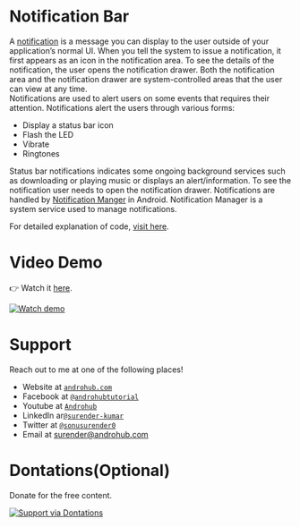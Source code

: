 # Notification Bar
A [notification](http://developer.android.com/intl/ru/guide/topics/ui/notifiers/notifications.html) is a message you can display to the user outside of your application’s normal UI. When you tell the system to issue a notification, it first appears as an icon in the notification area. To see the details of the notification, the user opens the notification drawer. Both the notification area and the notification drawer are system-controlled areas that the user can view at any time.
<br>
Notifications are used to alert users on some events that requires their attention. Notifications alert the users through various forms:
- Display a status bar icon
- Flash the LED
- Vibrate
- Ringtones

Status bar notifications indicates some ongoing background services such as downloading or playing music or displays an alert/information. To see the notification user needs to open the notification drawer. Notifications are handled by [Notification Manger](http://developer.android.com/intl/ru/reference/android/app/NotificationManager.html) in Android. Notification Manager is a system service used to manage notifications.

For detailed explanation of code, [visit here](http://www.androhub.com/android-notification-bar/).

# Video Demo
👉 Watch it <a href="https://youtu.be/IgYLUNFivPg">here</a>.
<br>

[![Watch demo](http://i3.ytimg.com/vi/IgYLUNFivPg/hqdefault.jpg)](https://youtu.be/IgYLUNFivPg)

# Support
Reach out to me at one of the following places!

- Website at <a href="http://www.androhub.com/" target="_blank">`androhub.com`</a>
- Facebook at <a href="https://www.facebook.com/androhubtutorial/" target="_blank">`@androhubtutorial`</a>
- Youtube at <a href="https://www.youtube.com/channel/UCHJh3E9mtRzbM3WVVl9glJg" target="_blank">`Androhub`</a>
- LinkedIn ar<a href="https://www.linkedin.com/in/surender-kumar-681472a8?originalSubdomain=in" target="_blank">`@surender-kumar`</a>
- Twitter at <a href="https://twitter.com/sonusurender0/" target="_blank">`@sonusurender0`</a>
- Email at surender@androhub.com

# Dontations(Optional)
Donate for the free content.
<br>

[![Support via Dontations](https://www.paypalobjects.com/en_GB/i/btn/btn_donateCC_LG.gif)](https://www.paypal.com/cgi-bin/webscr?cmd=_donations&business=sonu.surendra0%40gmail.com&currency_code=USD&source=url)

